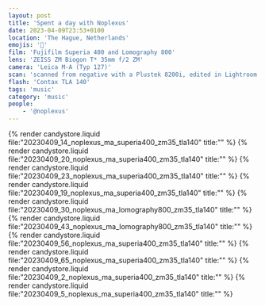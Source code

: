 ```yaml
---
layout: post
title: 'Spent a day with Noplexus'
date: 2023-04-09T23:53+0100
location: 'The Hague, Netherlands'
emojis: '🎹'
film: 'Fujifilm Superia 400 and Lomography 800'
lens: 'ZEISS ZM Biogon T* 35mm f/2 ZM'
camera: 'Leica M-A (Typ 127)'
scan: 'scanned from negative with a Plustek 8200i, edited in Lightroom'
flash: 'Contax TLA 140'
tags: 'music'
category: 'music'
people: 
    - '@noplexus'
---
```


{% render candystore.liquid file:"20230409_14_noplexus_ma_superia400_zm35_tla140" title:"" %}
{% render candystore.liquid file:"20230409_20_noplexus_ma_superia400_zm35_tla140" title:"" %}
{% render candystore.liquid file:"20230409_23_noplexus_ma_superia400_zm35_tla140" title:"" %}
{% render candystore.liquid file:"20230409_19_noplexus_ma_superia400_zm35_tla140" title:"" %}
{% render candystore.liquid file:"20230409_30_noplexus_ma_lomography800_zm35_tla140" title:"" %}
{% render candystore.liquid file:"20230409_43_noplexus_ma_lomography800_zm35_tla140" title:"" %}
{% render candystore.liquid file:"20230409_56_noplexus_ma_superia400_zm35_tla140" title:"" %}
{% render candystore.liquid file:"20230409_65_noplexus_ma_superia400_zm35_tla140" title:"" %}
{% render candystore.liquid file:"20230409_2_noplexus_ma_superia400_zm35_tla140" title:"" %}
{% render candystore.liquid file:"20230409_5_noplexus_ma_superia400_zm35_tla140" title:"" %}